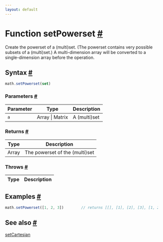 ```yaml
---
layout: default
---
```


<!-- Note: This file is automatically generated from source code comments. Changes made in this file will be overridden. -->

<h1 id="function-setpowerset">Function setPowerset <a href="#function-setpowerset" title="Permalink">#</a></h1>

Create the powerset of a (multi)set. (The powerset contains very possible subsets of a (multi)set.)
A multi-dimension array will be converted to a single-dimension array before the operation.


<h2 id="syntax">Syntax <a href="#syntax" title="Permalink">#</a></h2>

```js
math.setPowerset(set)
```

<h3 id="parameters">Parameters <a href="#parameters" title="Permalink">#</a></h3>

Parameter | Type | Description
--------- | ---- | -----------
`a` | Array &#124; Matrix | A (multi)set

<h3 id="returns">Returns <a href="#returns" title="Permalink">#</a></h3>

Type | Description
---- | -----------
Array | The powerset of the (multi)set


<h3 id="throws">Throws <a href="#throws" title="Permalink">#</a></h3>

Type | Description
---- | -----------


<h2 id="examples">Examples <a href="#examples" title="Permalink">#</a></h2>

```js
math.setPowerset([1, 2, 3])        // returns [[], [1], [2], [3], [1, 2], [1, 3], [2, 3], [1, 2, 3]]
```


<h2 id="see-also">See also <a href="#see-also" title="Permalink">#</a></h2>

[setCartesian](setCartesian.html)
